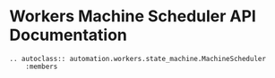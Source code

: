 # Workers Machine Scheduler API Documentation

```{eval-rst}
.. autoclass:: automation.workers.state_machine.MachineScheduler
    :members
